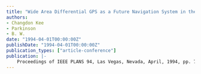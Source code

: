 ```yaml
---
title: "Wide Area Differential GPS as a Future Navigation System in the U. S."
authors:
- Changdon Kee
- Parkinson
- B. W.
date: "1994-04-01T00:00:00Z"
publishDate: "1994-04-01T00:00:00Z"
publication_types: ["article-conference"]
publication: |-
    Proceedings of IEEE PLANS 94, Las Vegas, Nevada, April, 1994, pp. 778-795
---
```

